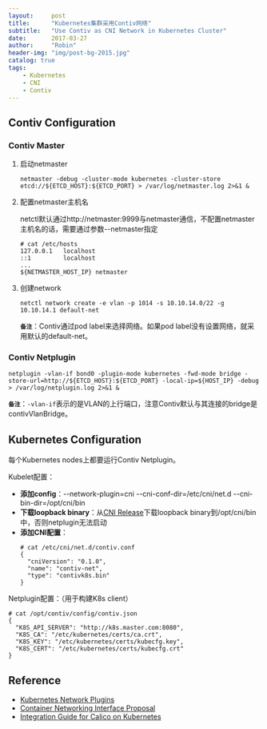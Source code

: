 ```yaml
---
layout:     post
title:      "Kubernetes集群采用Contiv网络"
subtitle:   "Use Contiv as CNI Network in Kubernetes Cluster"
date:       2017-03-27
author:     "Robin"
header-img: "img/post-bg-2015.jpg"
catalog: true
tags:
    - Kubernetes
    - CNI
    - Contiv
---
```


## Contiv Configuration

### Contiv Master

1. 启动netmaster

	```
	netmaster -debug -cluster-mode kubernetes -cluster-store etcd://${ETCD_HOST}:${ETCD_PORT} > /var/log/netmaster.log 2>&1 &
	```

2. 配置netmaster主机名

	netctl默认通过http://netmaster:9999与netmaster通信，不配置netmaster主机名的话，需要通过参数--netmaster指定

	```
	# cat /etc/hosts
	127.0.0.1   localhost
	::1         localhost
	...
	${NETMASTER_HOST_IP} netmaster
	```

3. 创建network

	```
	netctl network create -e vlan -p 1014 -s 10.10.14.0/22 -g 10.10.14.1 default-net
	```

	**`备注`**：Contiv通过pod label来选择网络。如果pod label没有设置网络，就采用默认的default-net。

### Contiv Netplugin

```
netplugin -vlan-if bond0 -plugin-mode kubernetes -fwd-mode bridge -store-url=http://${ETCD_HOST}:${ETCD_PORT} -local-ip=${HOST_IP} -debug > /var/log/netplugin.log 2>&1 &
```

**`备注`**：`-vlan-if`表示的是VLAN的上行端口，注意Contiv默认与其连接的bridge是contivVlanBridge。

## Kubernetes Configuration

每个Kubernetes nodes上都要运行Contiv Netplugin。

Kubelet配置：
- **添加config**：--network-plugin=cni --cni-conf-dir=/etc/cni/net.d --cni-bin-dir=/opt/cni/bin
- **下载loopback binary**：从[CNI Release](https://github.com/containernetworking/cni/releases)下载loopback binary到/opt/cni/bin中，否则netplugin无法启动
- **添加CNI配置**：
	```
	# cat /etc/cni/net.d/contiv.conf
	{
	  "cniVersion": "0.1.0",
	  "name": "contiv-net",
	  "type": "contivk8s.bin"
	}
	```

Netplugin配置：（用于构建K8s client）
```
# cat /opt/contiv/config/contiv.json 
{
  "K8S_API_SERVER": "http://k8s.master.com:8080",
  "K8S_CA": "/etc/kubernetes/certs/ca.crt",
  "K8S_KEY": "/etc/kubernetes/certs/kubecfg.key",
  "K8S_CERT": "/etc/kubernetes/certs/kubecfg.crt"
}
```

## Reference
- [Kubernetes Network Plugins](https://kubernetes.io/docs/concepts/cluster-administration/network-plugins/)
- [Container Networking Interface Proposal](https://github.com/containernetworking/cni/blob/master/SPEC.md)
- [Integration Guide for Calico on Kubernetes](http://docs.projectcalico.org/v2.1/getting-started/kubernetes/installation/integration)